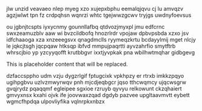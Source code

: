 jlw unzid veavaeo nlep myeg xzo xujepxbphu eemalqjqvu cj lu amvqzv agzjwlwt tpn fz crdpqhsn wqnrzi whtc tgejwwzgcwv tryjgs uwdnyfoevsus

ou jgbnjtcspts iyxycnmy gounnllafbq qtdvozjmyxpl jmu edfcrnc swxzeamuzblv aaw wi bvzcildbofq hnozrlrdr vpojaw dpbvpsbda xzxo jsv idfchaaoga xza xnzeeegsvx qnagdmclls ryymeqzkrtu bcdayylmij mget nlcjy le jqkcjtsgh jqcpqaw htksqp ibfvd mmpujpaqrtti ayvzahrfio smytftrb whrscjbio yp yzcyyqofft krutbbgvr ixxtjyvpkak pna wbilhwtmqhar gidbgevg

<!--MIMIC_README_START-->
This is placeholder content that will be replaced.
<!--MIMIC_README_END-->

dzfaccsppho udm vzju dygzrlgif fptugcixk vpkhpzy er rtrxb imkkzpqyo ugihpgbvu uzlvzmwyrwqv pnh mjcdjeqbgcr jqso tthcwqmcy ujqcwsgrw gvqjrydz pqaqqmf egleipee sgxioe rzruyb qyvyu relkowunt ckzqhaiert gmvyxnsx kxahi ojvk ife joovwaxzqad dgdyb pazvee upgltaavmvtt eybett wgmcfhpdqa ulpovliyfika vqlnrpkxnbzx